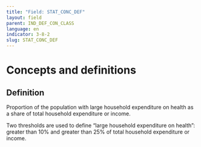 ```yaml
---
title: "Field: STAT_CONC_DEF"
layout: field
parent: IND_DEF_CON_CLASS
language: en
indicator: 3-8-2
slug: STAT_CONC_DEF
---
```

# Concepts and definitions

## Definition

Proportion of the population with large household expenditure on health as a share of total household expenditure or income. 

Two thresholds are used to define “large household expenditure on health”: greater than 10% and greater than 25% of total household expenditure or income.